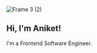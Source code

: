 ![Frame 3 (2)](https://github.com/aniket-raikwar-dev/aniket-raikwar-dev/assets/65860069/fbf4d333-4ac2-495c-978c-542ed6f14648)


## Hi, I'm Aniket!

I'm a Frontend Software Engineer.




